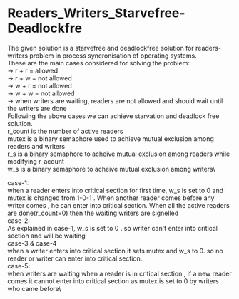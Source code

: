# Readers_Writers_Starvefree-Deadlockfre

The given solution is a starvefree and deadlockfree solution for readers-writers problem in process syncronisation of operating systems.\
These are the main cases considered for solving the problem:\
-> r + r = allowed\
-> r + w = not allowed\
-> w + r = not allowed\
-> w + w = not allowed\
-> when writers are waiting, readers are not allowed and should wait until the writers are done\
Following the above cases we can achieve starvation and deadlock free solution.\
r_count is the number of active readers\
mutex is a binary semaphore used to achieve mutual exclusion among readers and writers\
r_s is a binary semaphore to acheive mutual exclusion among readers while modifying r_acount\
w_s is a binary semaphore to acheive mutual exclusion among writers\

case-1:\
when a reader enters into critical section for first time, w_s is set to 0 and mutex is changed from 1-0-1 . When another reader comes before any writer comes , he can enter into critical section. When all the active readers are done(r_count=0) then the waiting writers are signelled\
case-2:\
As explained in case-1, w_s is set to 0 . so writer can't enter into critical section and will be waiting\
case-3 & case-4\
when a writer enters into critical section it sets mutex and w_s to 0. so no reader or writer can enter into critical section.\
case-5:\
when writers are waiting when a reader is in critical section , if a new reader comes it cannot enter into critical section as mutex is set to 0 by writers who came before\
